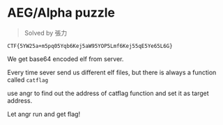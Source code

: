 # AEG/Alpha puzzle
> Solved by 張力

`CTF{5YW25a+m5pq05Yqb6Kej5aW95YOP5Lmf6Kej55qE5Ye65L6G}`

We get base64 encoded elf from server.

Every time sever send us different elf files, but there is always a function called `catflag` 

use angr to find out the address of catflag function and set it as target address.

Let angr run and get flag!